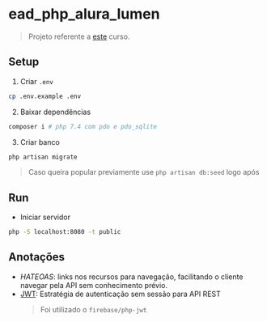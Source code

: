 # ead_php_alura_lumen

> Projeto referente a [este](https://cursos.alura.com.br/course/php-micro-framework-lumen-api-rest) curso.

## Setup

1. Criar `.env`
```sh
cp .env.example .env
```

2. Baixar dependências
```sh
composer i # php 7.4 com pdo e pdo_sqlite
```

3. Criar banco
```sh
php artisan migrate
```
> Caso queira popular previamente use ``php artisan db:seed`` logo após


## Run

- Iniciar servidor
```sh
php -S localhost:8080 -t public
```

## Anotações

- *HATEOAS*: links nos recursos para navegação, facilitando o cliente navegar pela API sem conhecimento prévio.
- [JWT](https://jwt.io/libraries): Estratégia de autenticação sem sessão para API REST
    > Foi utilizado o `firebase/php-jwt`
